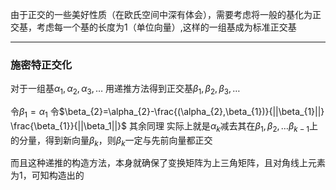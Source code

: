 由于正交的一些美好性质（在欧氏空间中深有体会），需要考虑将一般的基化为正交基，考虑每一个基的长度为1（单位向量）,这样的一组基成为标准正交基

---
### 施密特正交化
对于一组基$\alpha_{1},\alpha_{2},\alpha_{3},\dots$
用递推方法得到正交基$\beta_{1},\beta_{2},\beta_{3},\dots$

令$\beta_{1}=\alpha_{1}$
令$\beta_{2}=\alpha_{2}-\frac{(\alpha_{2},\beta_{1})}{||\beta_{1}||} \frac{\beta_{1}}{||\beta_1||}$
其余同理
实际上就是$\alpha_k$减去其在$\beta_{1},\beta_{2},\dots \beta _{k-1}$上的分量，得到新向量$\beta _k$，则$\beta _k$一定与先前向量都正交

而且这种递推的构造方法，本身就确保了变换矩阵为上三角矩阵，且对角线上元素为1，可知构造出的
